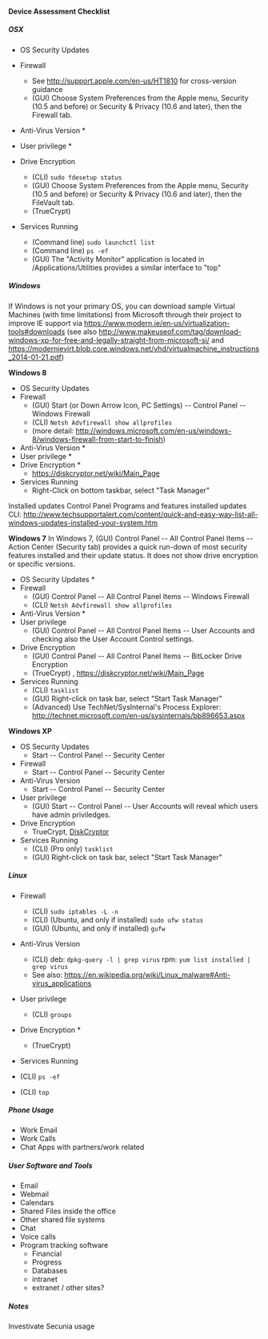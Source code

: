 
#### Device Assessment Checklist

##### OSX
 * OS Security Updates

 * Firewall
    * See http://support.apple.com/en-us/HT1810 for cross-version guidance
    * (GUI) Choose System Preferences from the Apple menu, Security (10.5 and before) or Security & Privacy (10.6 and later), then the Firewall tab.
 * Anti-Virus Version
    * 
 * User privilege
    * 
 * Drive Encryption
   * (CLI) 
```sudo fdesetup status```
   * (GUI) Choose System Preferences from the Apple menu, Security (10.5 and before) or Security & Privacy (10.6 and later), then the FileVault tab.
   * (TrueCrypt)
 * Services Running
   * (Command line) 
```sudo launchctl list```
   * (Command line) 
```ps -ef```
   * (GUI) The "Activity Monitor" application is located in /Applications/Utilities provides a similar interface to "top"

##### Windows
If Windows is not your primary OS, you can download sample Virtual Machines (with time limitations) from Microsoft through their project to improve IE support via https://www.modern.ie/en-us/virtualization-tools#downloads (see also http://www.makeuseof.com/tag/download-windows-xp-for-free-and-legally-straight-from-microsoft-si/ and https://modernievirt.blob.core.windows.net/vhd/virtualmachine_instructions_2014-01-21.pdf) 

**Windows 8**

 * OS Security Updates
 * Firewall
   *  (GUI) Start (or Down Arrow Icon, PC Settings) -- Control Panel -- Windows Firewall
   *  (CLI)
```Netsh Advfirewall show allprofiles```
   *  (more detail: http://windows.microsoft.com/en-us/windows-8/windows-firewall-from-start-to-finish)
 * Anti-Virus Version
   * 
 * User privilege
   * 
 * Drive Encryption
   * 
   * https://diskcryptor.net/wiki/Main_Page
 * Services Running
   * Right-Click on bottom taskbar, select "Task Manager"

Installed updates
Control Panel Programs and features installed updates
CLI:
http://www.techsupportalert.com/content/quick-and-easy-way-list-all-windows-updates-installed-your-system.htm

**Windows 7**
In Windows 7, (GUI) Control Panel -- All Control Panel Items -- Action Center (Security tab) provides a quick run-down of most security features installed and their update status. It does not show drive encryption or specific versions.

 * OS Security Updates
   * 
 * Firewall
   * (GUI) Control Panel -- All Control Panel Items -- Windows Firewall
   * (CLI) 
```Netsh Advfirewall show allprofiles```
 * Anti-Virus Version
   * 
 * User privilege
   * (GUI) Control Panel -- All Control Panel Items -- User Accounts and checking also the User Account Control settings.
 * Drive Encryption
   * (GUI) Control Panel -- All Control Panel Items -- BitLocker Drive Encryption
   * (TrueCrypt) , https://diskcryptor.net/wiki/Main_Page 
 * Services Running
   * (CLI)
```tasklist```
   * (GUI) Right-click on task bar, select "Start Task Manager"
   * (Advanced) Use TechNet/SysInternal's Process Explorer: http://technet.microsoft.com/en-us/sysinternals/bb896653.aspx 

**Windows XP**
 * OS Security Updates
   * Start -- Control Panel -- Security Center
 * Firewall
   * Start -- Control Panel -- Security Center
 * Anti-Virus Version
   * Start -- Control Panel -- Security Center
 * User privilege
   * (GUI) Start -- Control Panel -- User Accounts will reveal which users have admin priviledges.
 * Drive Encryption
   * TrueCrypt, [DiskCryptor](https://diskcryptor.net/wiki/Main_Page)
 * Services Running
   * (CLI) (Pro only)
 ```tasklist``` 
   * (GUI) Right-click on task bar, select "Start Task Manager"

##### Linux
 * Firewall
   * (CLI) 
```sudo iptables -L -n```
   * (CLI)   (Ubuntu, and only if installed)
```sudo ufw status```
   * (GUI) (Ubuntu, and only if installed)
```gufw```
 * Anti-Virus Version
   * (CLI) deb: 
```dpkg-query -l | grep virus``` rpm: ```yum list installed | grep virus```
   * See also: https://en.wikipedia.org/wiki/Linux_malware#Anti-virus_applications
 * User privilege
   * (CLI) 
```groups```

 * Drive Encryption
   * 
   * (TrueCrypt)
 * Services Running
  * (CLI)
```ps -ef```
  * (CLI) 
```top```


##### Phone Usage
 * Work Email
 * Work Calls
 * Chat Apps with partners/work related

##### User Software and Tools

 * Email
 * Webmail
 * Calendars
 * Shared Files inside the office
 * Other shared file systems
 * Chat
 * Voice calls
 * Program tracking software
   * Financial
   * Progress
   * Databases 
   * intranet
   * extranet / other sites?

##### Notes ####
Investivate Secunia usage
